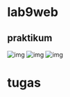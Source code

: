 # lab9web

## praktikum
![img](https://github.com/Ryamizar/lab9web/blob/main/pc1.jpeg)
![img](https://github.com/Ryamizar/lab9web/blob/main/pc2.jpeg)
![img](https://github.com/Ryamizar/lab9web/blob/main/pc3.jpeg)

# tugas
